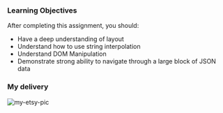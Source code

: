 ### Learning Objectives

After completing this assignment, you should:

* Have a deep understanding of layout 
* Understand how to use string interpolation
* Understand DOM Manipulation
* Demonstrate strong ability to navigate through a large block of JSON data

### My delivery

![my-etsy-pic](https://user-images.githubusercontent.com/47703044/70349969-07159b80-1823-11ea-87e1-cb19d6452710.jpg)
